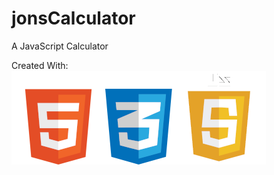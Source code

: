  # jonsCalculator
A JavaScript Calculator

Created With: <br />
![HTML5 Logo](images/HTML5_Logo.png)![CSS 3 Logo](images/CSS3.png)![Java Script Logo](images/js.png)
